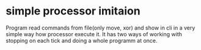 # simple processor imitaion
Program read commands from file(only move, xor) and show in cli in a very simple way how processor execute it.
It has two ways of working with stopping on each tick and doing a whole programm at once.
